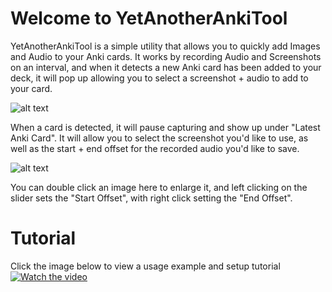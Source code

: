 # Welcome to YetAnotherAnkiTool

YetAnotherAnkiTool is a simple utility that allows you to quickly add Images and Audio to your Anki cards. It works by recording Audio and Screenshots on an interval, and when it detects a new Anki card has been added to your deck, it will pop up allowing you to select a screenshot + audio to add to your card.

![alt text](https://i.imgur.com/tJWMcfy.png/ "YetAnotherAnkiTool")

When a card is detected, it will pause capturing and show up under "Latest Anki Card". It will allow you to select the screenshot you'd like to use, as well as the start + end offset for the recorded audio you'd like to save. 

![alt text](https://i.imgur.com/5R5SXBh.png  "YetAnotherAnkiTool")

You can double click an image here to enlarge it, and left clicking on the slider sets the "Start Offset", with right click setting the "End Offset".

# Tutorial
Click the image below to view a usage example and setup tutorial
 [![Watch the video](https://img.youtube.com/vi/l46LW6V0u7E/maxresdefault.jpg)](https://www.youtube.com/watch?v=l46LW6V0u7E)
